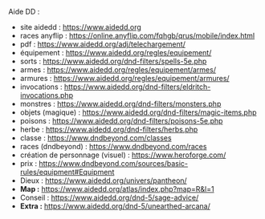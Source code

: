 Aide DD :
- site aidedd : https://www.aidedd.org
- races anyflip : https://online.anyflip.com/fqhgb/qrus/mobile/index.html
- pdf : https://www.aidedd.org/adj/telechargement/
- équipement : https://www.aidedd.org/regles/equipement/
- sorts : https://www.aidedd.org/dnd-filters/spells-5e.php
- armes : https://www.aidedd.org/regles/equipement/armes/
- armures : https://www.aidedd.org/regles/equipement/armures/
- invocations : https://www.aidedd.org/dnd-filters/eldritch-invocations.php
- monstres : https://www.aidedd.org/dnd-filters/monsters.php
- objets (magique) : https://www.aidedd.org/dnd-filters/magic-items.php
- poisons : https://www.aidedd.org/dnd-filters/poisons-5e.php
- herbe : https://www.aidedd.org/dnd-filters/herbs.php
- classe : https://www.dndbeyond.com/classes
- races (dndbeyond) : https://www.dndbeyond.com/races
- création de personnage (visuel) : https://www.heroforge.com/
- prix : https://www.dndbeyond.com/sources/basic-rules/equipment#Equipment
- Dieux : https://www.aidedd.org/univers/pantheon/ 
- **Map :** https://www.aidedd.org/atlas/index.php?map=R&l=1
- Conseil : https://www.aidedd.org/dnd-5/sage-advice/
- **Extra :** https://www.aidedd.org/dnd-5/unearthed-arcana/